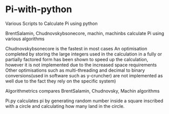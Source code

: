 # Pi-with-python

Various Scripts to Calculate Pi using python

BrentSalamin, Chudnovskybsonecore, machin, machinbs calculate Pi using various algorithms

Chudnovskybsonecore is the fastest in most cases
An optimisation completed by storing the large integers used in the calculation in a fully or partially factored form has been shown to speed up the calculation, however it is not implemented due to the increased space requirements
Other optimisations such as multi-threading and decimal to binary conversions(used in software such as y-cruncher) are not implemented as well due to the fact they rely on the specific system)

Algorithmetrics compares BrentSalamin, Chudnovsky, Machin algorithms

Pi.py calculates pi by generating random number inside a square inscribed with a circle and calculating how many land in the circle. 
